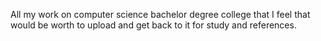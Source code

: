 All my work on computer science bachelor degree college that I feel that would be worth to upload and get back to it for study and references.
